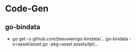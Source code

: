 # Code-Gen


## go-bindata
- go get -u github.com/jteeuwen/go-bindata/...
go-bindata -o=asset/asset.go -pkg=asset assets/tpl/...
